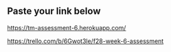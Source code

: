 ## Paste your link below

https://tm-assessment-6.herokuapp.com/

https://trello.com/b/6Gwot3le/f28-week-6-assessment